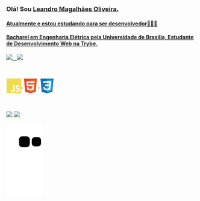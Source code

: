 ### Olá! Sou <a href='https://leandromliveira.github.io/'>Leandro Magalhães Oliveira.
#### Atualmente e estou estudando para ser desenvolvedor👩🏻‍💻 
#### Bacharel em Engenharia Elétrica pela Universidade de Brasilia, Estudante de Desenvolvimento Web na Trybe. 
   
  <img height="180em" src="https://github-readme-stats.vercel.app/api?username=leandromliveira&show_icons=true&theme=midnight-purple&include_all_commits=true&count_private=true"/> &nbsp;
  <img height="180em" src="https://github-readme-stats.vercel.app/api/top-langs/?username=leandromliveira&layout=demo&langs_count=7&theme=midnight-purple"/>

  ##
<div style="display: inline_block"> <br>
  <img align="center" alt="Js" height="40" width="40" src="https://raw.githubusercontent.com/devicons/devicon/master/icons/javascript/javascript-plain.svg">
  <img align="center" alt="HTML" height="40" width="40" src="https://raw.githubusercontent.com/devicons/devicon/master/icons/html5/html5-original.svg">
  <img align="center" alt="CSS" height="40" width="40" src="https://raw.githubusercontent.com/devicons/devicon/master/icons/css3/css3-original.svg">
</div>
   
  ##  
<div style="display: inline_block"> <br>
  <a href = "mailto:leandrooliveira35@gmail.com"><img src="https://img.shields.io/badge/-Gmail-%23333?style=for-the-badge&logo=gmail&logoColor=white" target="_blank"></a>
  <a href="https://www.linkedin.com/in/leandro-oliveira-86189930/" target="_blank"><img src="https://img.shields.io/badge/-LinkedIn-%230077B5?style=for-the-badge&logo=linkedin&logoColor=white" target="_blank"></a> 

  ![Snake animation](https://github.com/rafaballerini/rafaballerini/blob/output/github-contribution-grid-snake.svg)
</div>
